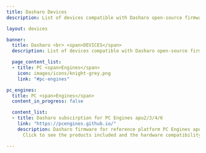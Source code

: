 ```yaml
---
title: Dasharo Devices
description: List of devices compatible with Dasharo open-source firmware distribution for which we offer subscirption.

layout: devices

banner:
  title: Dasharo <br> <span>DEVICES</span>
  description: List of devices compatible with Dasharo open-source firmware distribution for which we offer subscirption.

  page_content_list:
  - title: PC <span>Engines</span>
    icon: images/icons/knight-grey.png
    link: "#pc-engines"

pc_engines:
  title: PC <span>Engines</span>
  content_in_progress: false

  content_list:
  - title: Dasharo subscirption for PC Engines apu2/3/4/6
    link: "https://pcengines.github.io/"
    description: Dasharo firmware for reference platform PC Engines apu2.
      Click to see the products included and the hardware compatibility list.

---
```


